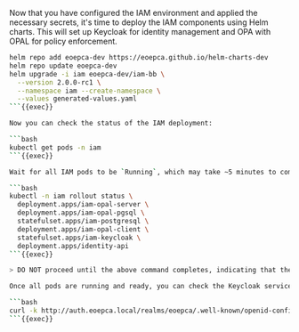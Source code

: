 Now that you have configured the IAM environment and applied the necessary secrets, it's time to deploy the IAM components using Helm charts. This will set up Keycloak for identity management and OPA with OPAL for policy enforcement.

```bash
helm repo add eoepca-dev https://eoepca.github.io/helm-charts-dev
helm repo update eoepca-dev
helm upgrade -i iam eoepca-dev/iam-bb \
  --version 2.0.0-rc1 \
  --namespace iam --create-namespace \
  --values generated-values.yaml
```{{exec}}

Now you can check the status of the IAM deployment:

```bash
kubectl get pods -n iam
```{{exec}}

Wait for all IAM pods to be `Running`, which may take ~5 minutes to complete:

```bash
kubectl -n iam rollout status \
  deployment.apps/iam-opal-server \
  deployment.apps/iam-opal-pgsql \
  statefulset.apps/iam-postgresql \
  deployment.apps/iam-opal-client \
  statefulset.apps/iam-keycloak \
  deployment.apps/identity-api
```{{exec}}

> DO NOT proceed until the above command completes, indicating that the IAM services are deployed.

Once all pods are running and ready, you can check the Keycloak service discovery endpoint...

```bash
curl -k http://auth.eoepca.local/realms/eoepca/.well-known/openid-configuration | jq
```{{exec}}
